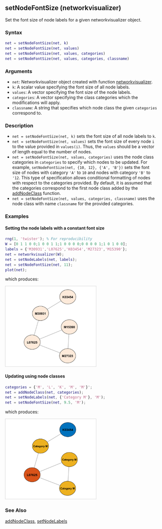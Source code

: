 ## setNodeFontSize (networkvisualizer)
Set the font size of node labels for a given networkvisualizer object.

### Syntax
```Matlab
net = setNodeFontSize(net, k)
net = setNodeFontSize(net, values)
net = setNodeFontSize(net, values, categories)
net = setNodeFontSize(net, values, categories, classname)
```

### Arguments
* ```net```: Networkvisualizer object created with function [networkvisualizer](networkvisualizer.md).
* ```k```: A scalar value specifying the font size of all node labels.
* ```values```: A vector specifying the font size of the node labels.
* ```categories```: A vector specifying the class categories which the modifications will apply.
* ```classname```: A string that specifies which node class the given ```categories``` correspond to.

### Description
* ```net = setNodeFontSize(net, k)``` sets the font size of all node labels to ```k```.
* ```net = setNodeFontSize(net, values)``` sets the font size of every node ```i``` to the value provided in ```values(i)```. Thus, the ```values``` should be a vector of length equal to the number of nodes. 
* ```net = setNodeFontSize(net, values, categories)``` uses the node class categories in ```categories``` to specify which nodes to be updated. For example, ```setNodeFontSize(net, {10, 12}, {'A', 'B'})``` sets the font size of nodes with category ```'A'``` to ```10``` and nodes with category ```'B'``` to ```'12```. This type of specification allows conditional formatting of nodes with respect to the categories provided. By default, it is assumed that the categories correspond to the first node class added by the [addNodeClass](addNodeClass.md) function.
* ```net = setNodeFontSize(net, values, categories, classname)``` uses the node class with name ```classname``` for the provided categories.

### Examples

#### Setting the node labels with a constant font size

```Matlab
rng(1, 'twister'); % For reproducibility
W = [0 1 1 0 0;1 0 0 1 1;1 0 0 0 0;0 0 0 0 1;1 0 1 0 0];
labels = {'M30931','L07625','K03454','M27323','M15390'};
net = networkvisualizer(W);
net = setNodeLabels(net, labels);
net = setNodeFontSize(net, 11);
plot(net);
```
which produces:

<img src="examples/setNodeFontSize-1.png" width="300">

#### Updating using node classes

```Matlab
categories = {'M', 'L', 'K', 'M', 'M'}';
net = addNodeClass(net, categories);
net = setNodeLabels(net, {'Category M'}, 'M');
net = setNodeFontSize(net, 9.5, 'M');
```
which produces:

<img src="examples/setNodeFontSize-2.png" width="300">

### See Also
[addNodeClass](addNodeClass.md), [setNodeLabels](setNodeLabels.md)


